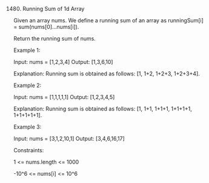 1480. Running Sum of 1d Array

Given an array nums. We define a running sum of an array as runningSum[i] = sum(nums[0]…nums[i]).

Return the running sum of nums.


Example 1:

Input: nums = [1,2,3,4]
Output: [1,3,6,10]

Explanation: Running sum is obtained as follows: [1, 1+2, 1+2+3, 1+2+3+4].

Example 2:

Input: nums = [1,1,1,1,1]
Output: [1,2,3,4,5]

Explanation: Running sum is obtained as follows: [1, 1+1, 1+1+1, 1+1+1+1, 1+1+1+1+1].

Example 3:

Input: nums = [3,1,2,10,1]
Output: [3,4,6,16,17]

Constraints:

1 <= nums.length <= 1000

-10^6 <= nums[i] <= 10^6